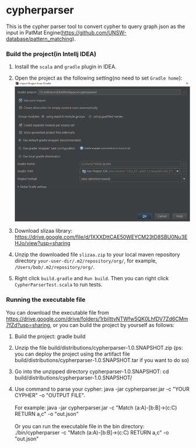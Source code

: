# cypherparser
This is the cypher parser tool to convert cypher to query graph json as the input in PatMat Engine(https://github.com/UNSW-database/pattern_matching).

### Build the project(in Intellj IDEA)
1. Install the `scala` and `gradle` plugin in IDEA.

2. Open the project as the following setting(no need to set `Gradle home`):
![image](https://github.com/zhengminlai/cypherparser/blob/master/open-proj.png)

3. Download slizaa library: https://drive.google.com/file/d/1XXXDttCAE50WEYCM23tD8SBU0Nu3EHJo/view?usp=sharing

4. Unzip the downloaded file `slizaa.zip` to your local maven repository directory `your-user-dir/.m2/repository/org/`, for example, `/Users/bob/.m2/repository/org/`.

5. Right click `build.gradle` and  `Run build`. Then you can right click `CypherParserTest.scala` to run tests.

### Running the executable file
You can download the executable file from https://drive.google.com/drive/folders/1rbiIttvNTWfw5QK0LhfDV7Zd6CMm7fZd?usp=sharing,
or you can build the project by yourself as follows:

1. Build the project: gradle build

2. Unzip the file build/distributions/cypherparser-1.0.SNAPSHOT.zip
(ps: you can deploy the project using the artifact file build/distributions/cypherparser-1.0.SNAPSHOT.tar if you want to do so)

3. Go into the unzipped directory cypherparser-1.0.SNAPSHOT: cd build/distributions/cypherparser-1.0.SNAPSHOT/

4. Use command to parse your cypher: java -jar cypherparser.jar -c "YOUR CYPHER" -o "OUTPUT FILE". <br> <br> For example: java -jar cypherparser.jar -c "Match (a:A)-[b:B]->(c:C) RETURN a,c" -o "out.json"<br><br>
Or you can run the executable file in the bin directory: ./bin/cypherparser -c "Match (a:A)-[b:B]->(c:C) RETURN a,c" -o "out.json"
